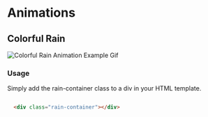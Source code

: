 # Animations


## Colorful Rain
![Colorful Rain Animation Example Gif](../docs/examples/animations/colorful-rain-animation.gif)

### Usage
Simply add the rain-container class to a div in your HTML template.
```html

  <div class="rain-container"></div>

```
